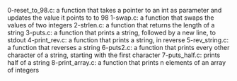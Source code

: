 0-reset_to_98.c: a function that takes a pointer to an int as parameter and updates the value it points to to 98
1-swap.c: a function that swaps the values of two integers
2-strlen.c: a function that returns the length of a string
3-puts.c: a function that prints a string, followed by a new line, to stdout
4-print_rev.c: a function that prints a string, in reverse
5-rev_string.c: a function that reverses a string
6-puts2.c: a function that prints every other character of a string, starting with the first character
7-puts_half.c: prints half of a string
8-print_array.c: a function that prints n elements of an array of integers
